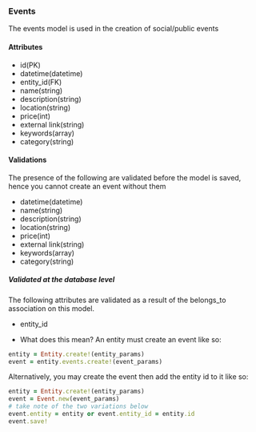 ### Events
The events model is used in the creation of social/public events

#### Attributes
* id(PK)
* datetime(datetime)
* entity_id(FK)
* name(string)
* description(string)
* location(string)
* price(int)
* external link(string)
* keywords(array)
* category(string)

#### Validations
The presence of the following are validated before the model is saved, hence you cannot create an event without them
* datetime(datetime)
* name(string)
* description(string)
* location(string)
* price(int)
* external link(string)
* keywords(array)
* category(string)

##### Validated at the database level
The following attributes are validated as a result of the belongs_to association on this model. 
* entity_id

* What does this mean? 
An entity must create an event like so: 
```ruby
entity = Entity.create!(entity_params)
event = entity.events.create!(event_params)
```

Alternatively, you may create the event then add the entity id to it like so: 
```ruby
entity = Entity.create!(entity_params)
event = Event.new(event_params)
# take note of the two variations below
event.entity = entity or event.entity_id = entity.id
event.save!
```
